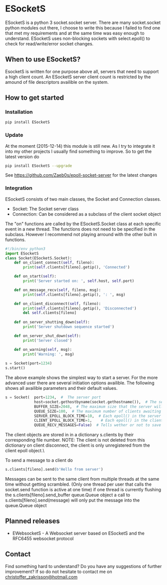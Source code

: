 # ESocketS
ESocketS is a python 3 socket.socket server. There are many socket.socket python modules out there, I choose to write this because I failed to find one that met my requirements and at the same time was easy enough to understand. ESocketS uses non-blocking sockets with select.epoll() to check for read/write/error socket changes.

## When to use ESocketS?
EsocketS is written for one purpose above all, servers that need to support a high client count. An ESocketS server client count is restricted by the amound of file descriptors availible on the system.

## How to get started
### Installation
```sh
pip install ESocketS
```
### Update
At the moment (2015-12-14) this module is still new. As I try to integrate it into my other projects I usually find something to improve. So to get the latest version do
```sh
pip install ESocketS --upgrade
```
See <https://github.com/Zaeb0s/epoll-socket-server> for the latest changes
### Integration
ESocketS consists of two main classes, the Socket and Connection classes.
- Socket: The Socket server class
- Connection: Can be considered as a subclass of the client socket object 

The "on" functions are called by the ESocketS.Socket class at each specific event in a new thread. The functions does not need to be specified in the subclass. However I recommend not playing arround with the other bult in functions.
```python
#!/bin/env python3
import ESocketS
class Socket(ESocketS.Socket):
    def on_client_connect(self, fileno):
        print(self.clients[fileno].getip(), 'Connected')

    def on_start(self):
        print('Server started on: ', self.host, self.port)

    def on_message_recv(self, fileno, msg):
        print(self.clients[fileno].getip(), ': ', msg)

    def on_client_disconnect(self, fileno):
        print(self.clients[fileno].getip(), 'Disconnected')
        del self.clients[fileno]
        
    def on_server_shutting_down(self):
        print('Server shutdown sequence started')

    def on_server_shut_down(self):
        print('Server closed')

    def on_warning(self, msg):
        print('Warning: ', msg)
        
s = Socket(port=1234)
s.start()
```

The above example shows the simplest way to start a server. For the more advanced user there are several initiation options availible. The following shows all availible parameters and their default values.
```python
s = Socket(  port=1234,  #  The server port
             host=socket.gethostbyname(socket.gethostname()),  # The server host name
             BUFFER_SIZE=2048,  # The maximum size that the server will receive data at one time from a client
             QUEUE_SIZE=100,  # The maximum number of clients awaiting to be accepted by the server socket
             SERVER_EPOLL_BLOCK_TIME=10,  # Each epoll() in the server thread call will block at max this time in seconds
             CLIENT_EPOLL_BLOCK_TIME=1,    # Each epoll() in the client thread call will block at max this time in seconds
             QUEUE_RECV_MESSAGES=False)  # Tells wether or not to save the messages received from clients in the s.clients[fileno].recv_queue queue.Queue object  
```
The client objects are stored in in a dictionary s.clients by their corresponding file number. NOTE: The client is not deleted from this dictionary on client disconnect, the client is only unregistered from the client epoll object.\

To send a message to a client do
```python
s.clients[fileno].send(b'Hello from server')
```
Messages can be sent to the same client from multiple threads at the same time without getting scrambled. (Only one thread per user that calls the socket.send function is active at one time) if one thread is currently flushing the s.clients[fileno].send_buffer queue.Queue object a call to s.clients[fileno].send(message) will only put the message into the queue.Queue object

## Planned releases
- EWebsocketS - A Websocket server based on ESocketS and the RFC6455 websocket protocol

## Contact
Find something hard to understand? Do you have any suggestions of further improvement? If so do not hesitate to contact me on christoffer_zakrisson@hotmail.com


